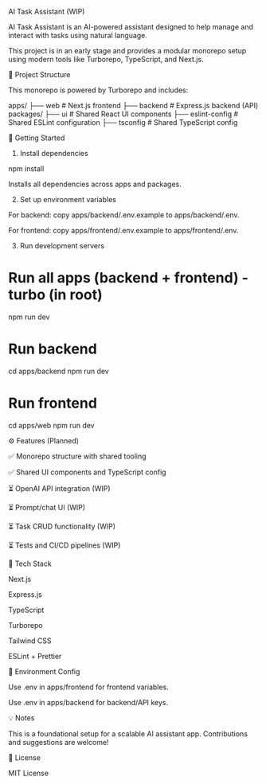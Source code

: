 AI Task Assistant (WIP)

AI Task Assistant is an AI-powered assistant designed to help manage and interact with tasks using natural language.

This project is in an early stage and provides a modular monorepo setup using modern tools like Turborepo, TypeScript, and Next.js.

🧱 Project Structure

This monorepo is powered by Turborepo and includes:

apps/
├── web # Next.js frontend
├── backend # Express.js backend (API)
packages/
├── ui # Shared React UI components
├── eslint-config # Shared ESLint configuration
├── tsconfig # Shared TypeScript config

🚀 Getting Started

1. Install dependencies

npm install

Installs all dependencies across apps and packages.

2. Set up environment variables

For backend: copy apps/backend/.env.example to apps/backend/.env.

For frontend: copy apps/frontend/.env.example to apps/frontend/.env.

3. Run development servers

# Run all apps (backend + frontend) - turbo (in root)

npm run dev

# Run backend

cd apps/backend
npm run dev

# Run frontend

cd apps/web
npm run dev

⚙️ Features (Planned)

✅ Monorepo structure with shared tooling

✅ Shared UI components and TypeScript config

⏳ OpenAI API integration (WIP)

⏳ Prompt/chat UI (WIP)

⏳ Task CRUD functionality (WIP)

⏳ Tests and CI/CD pipelines (WIP)

🧪 Tech Stack

Next.js

Express.js

TypeScript

Turborepo

Tailwind CSS

ESLint + Prettier

📁 Environment Config

Use .env in apps/frontend for frontend variables.

Use .env in apps/backend for backend/API keys.

💡 Notes

This is a foundational setup for a scalable AI assistant app. Contributions and suggestions are welcome!

📄 License

MIT License
